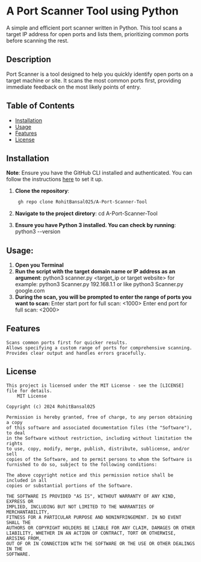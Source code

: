 
# A Port Scanner Tool using Python

A simple and efficient port scanner written in Python. This tool scans a target IP address for open ports and lists them, prioritizing common ports before scanning the rest.

## Description

Port Scanner is a tool designed to help you quickly identify open ports on a target machine or site. It scans the most common ports first, providing immediate feedback on the most likely points of entry. 

## Table of Contents

- [Installation](#installation)
- [Usage](#usage)
- [Features](#features)
- [License](#license)

## Installation
**Note**: Ensure you have the GitHub CLI installed and authenticated. You can follow the instructions [here](https://cli.github.com/manual/installation) to set it up.



1. **Clone the repository**:
   ```bash
    gh repo clone RohitBansal025/A-Port-Scanner-Tool

2. **Navigate to the project diretory**:
     cd A-Port-Scanner-Tool

3. **Ensure you have Python 3 installed. You can check by running**:
     python3 --version

## Usage:

1.  **Open you Terminal**
2.  **Run the script with the target domain name or IP address as an argument**:
        python3 scanner.py <target_ip or target website>
        for example: python3 Scanner.py 192.168.1.1
                               or like
                     python3 Scanner.py google.com
4.  **During the scan, you will be prompted to enter the range of ports you want to scan:**
        Enter start port for full scan: <1000>
        Enter end port for full scan: <2000>
## Features
    Scans common ports first for quicker results.
    Allows specifying a custom range of ports for comprehensive scanning.
    Provides clear output and handles errors gracefully.
## License
    This project is licensed under the MIT License - see the [LICENSE] file for details.
        MIT License

    Copyright (c) 2024 RohitBansal025

    Permission is hereby granted, free of charge, to any person obtaining a copy
    of this software and associated documentation files (the "Software"), to deal
    in the Software without restriction, including without limitation the rights
    to use, copy, modify, merge, publish, distribute, sublicense, and/or sell
    copies of the Software, and to permit persons to whom the Software is
    furnished to do so, subject to the following conditions:

    The above copyright notice and this permission notice shall be included in all
    copies or substantial portions of the Software.

    THE SOFTWARE IS PROVIDED "AS IS", WITHOUT WARRANTY OF ANY KIND, EXPRESS OR
    IMPLIED, INCLUDING BUT NOT LIMITED TO THE WARRANTIES OF MERCHANTABILITY,
    FITNESS FOR A PARTICULAR PURPOSE AND NONINFRINGEMENT. IN NO EVENT SHALL THE
    AUTHORS OR COPYRIGHT HOLDERS BE LIABLE FOR ANY CLAIM, DAMAGES OR OTHER
    LIABILITY, WHETHER IN AN ACTION OF CONTRACT, TORT OR OTHERWISE, ARISING FROM,
    OUT OF OR IN CONNECTION WITH THE SOFTWARE OR THE USE OR OTHER DEALINGS IN THE
    SOFTWARE.
